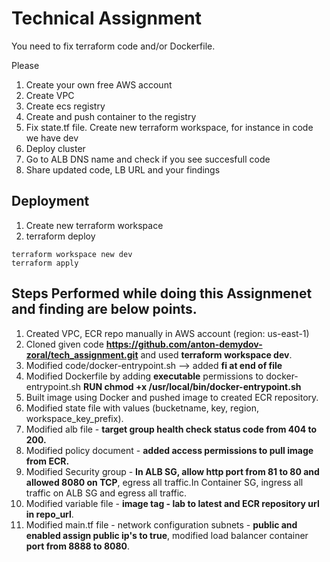 # Technical Assignment
You need to fix terraform code and/or Dockerfile.

Please
1. Create your own free AWS account
2. Create VPC 
3. Create ecs registry
4. Create and push container to the registry
5. Fix state.tf file. Create new terraform workspace, for instance in code we have dev
6. Deploy cluster
7. Go to ALB DNS name and check if you see succesfull code
8. Share updated code, LB URL  and your findings



## Deployment
1. Create new terraform workspace
2. terraform deploy

```
terraform workspace new dev
terraform apply
```

## Steps Performed while doing this Assignmenet and finding are below points.

1. Created VPC, ECR repo manually in AWS account (region: us-east-1)
2. Cloned given code **https://github.com/anton-demydov-zoral/tech_assignment.git** and used **terraform workspace dev**.
3. Modified code/docker-entrypoint.sh --> added **fi at end of file**
4. Modified Dockerfile by adding **executable** permissions to docker-entrypoint.sh **RUN chmod +x /usr/local/bin/docker-entrypoint.sh**
5. Built image using Docker and pushed image to created ECR repository.
6. Modified state file with values (bucketname, key, region, workspace_key_prefix).
7. Modified alb file - **target group health check status code from 404 to 200.**
8. Modified policy document - **added access permissions to pull image from ECR.**
9. Modified Security group - **In ALB SG, allow http port from 81 to 80 and allowed 8080 on TCP**, egress all traffic.In Container SG, ingress all traffic on ALB SG and egress all traffic.
10. Modified variable file - **image tag - lab to latest and ECR repository url in repo_url**.
11. Modified main.tf file - network configuration subnets - **public and enabled assign public ip's to true**, modified load balancer container **port from 8888 to 8080**.
